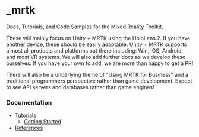 # _mrtk

Docs, Tutorials, and Code Samples for the Mixed Reality Toolkit.

These will mainly focus on Unity + MRTK using the HoloLens 2.
If you have another device, these should be easily adaptable.
Unity + MRTK supports almost all products and platforms out there
including: Win, iOS, Android, and most VR systems.
We will also add further docs as we develop these ourselves.
If you have your own to add, we are more than happy to get a PR!

There will also be a underlying theme of "Using MRTK for Business"
and a traditional programmers perspective rather than game development.
Expect to see API servers and databases rather than game engines!


### Documentation

- [Tutorials](./docs/tutorials/readme.md)
    - [Getting Started](./docs/tutorials/getting-started/readme.md)
- [References](./docs/references.md)
